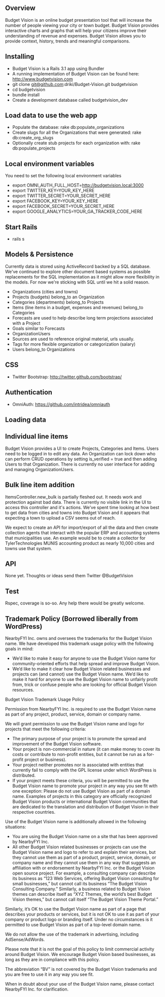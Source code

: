 Overview
-------------------
Budget Vision is an online budget presentation tool that will increase the number of people viewing your city or town budget. Budget Vision provides interactive charts and graphs that will help your citizens improve their understanding of revenue and expenses. Budget Vision allows you to provide context, history, trends and meaningful comparisons.


Installing
-------------------
* Budget Vision is a Rails 3.1 app using Bundler
* A running implementation of Budget Vision can be found here: http://www.budgetvision.com
* git clone git@github.com:driki/Budget-Vision.git budgetvision
* cd budgetvision
* bundle install
* Create a development database called budgetvision_dev

Load data to use the web app
-------------------
* Populate the database: rake db:populate_organizations
* Create slugs for all the Organizations that were generated: rake db:create_org_slugs
* Optionally create stub projects for each organization with: rake db:populate_projects

Local environment variables
-------------------
You need to set the following local environment variables

* export OMNI_AUTH_FULL_HOST=http://budgetvision.local:3000
* export TWITTER_KEY=YOUR_KEY_HERE
* export TWITTER_SECRET=YOUR_SECRET_HERE
* export FACEBOOK_KEY=YOUR_KEY_HERE
* export FACEBOOK_SECRET=YOUR_SECRET_HERE
* export GOOGLE_ANALYTICS=YOUR_GA_TRACKER_CODE_HERE

Start Rails
-------------------
* rails s


Models & Persistence
-------------------
Currently data is stored using ActiveRecord backed by a SQL database. We've continued to explore other document based systems as possible replacements for the SQL implementation as it might allow more flexibility in the models. For now we're sticking with SQL until we hit a solid reason.

* Organizations (cities and towns)
* Projects (budgets) belong_to an Organization
* Categories (departments) belong_to Projects
* Items (line items in a budget, expenses and revenues) belong_to Categories
* Forecasts are used to help describe long term projections associated with a Project
* Goals similar to Forecasts
* OrganizationUsers
* Sources are used to reference original material, urls usually.
* Tags for more flexible organization or categorization (salary)
* Users belong_to Organizations

CSS
-------------------
* Twitter Bootstrap: http://twitter.github.com/bootstrap/

Authentication
-------------------
* OmniAuth: https://github.com/intridea/omniauth


Loading data
-------------------

Individual line items
-------------------
Budget Vision provides a UI to create Projects, Categories and Items. Users need to be logged in to edit any data. An Organization can lock down who can perform CRUD operations by setting is_verified = true and then adding Users to that Organization. There is currently no user interface for adding and managing OrganizationUsers.

Bulk line item addition
-------------------
ItemsController.new_bulk is partially fleshed out. It needs work and protection against bad data. There is currently no visible link in the UI to access this controller and it's actions. We've spent time looking at how best to get data from cities and towns into Budget Vision and it appears that expecting a town to upload a CSV seems out of reach.

We expect to create an API for import/export of all the data and then create collection agents that interact with the popular ERP and accounting systems that municipalities use. An example would be to create a collector for TylerTechnologies MUNIS accounting product as nearly 10,000 cities and towns use that system.


API
-------------------
None yet. Thoughts or ideas send them Twitter @BudgetVision


Test
-------------------
Rspec, coverage is so-so. Any help there would be greatly welcome.


Trademark Policy (Borrowed liberally from WordPress)
-------------------
NearbyFYI Inc. owns and oversees the trademarks for the Budget Vision name. We have developed this trademark usage policy with the following goals in mind:

* We’d like to make it easy for anyone to use the Budget Vision name for community-oriented efforts that help spread and improve Budget Vision.
* We’d like to make it clear how Budget Vision related businesses and projects can (and cannot) use the Budget Vision name.
We’d like to make it hard for anyone to use the Budget Vision name to unfairly profit from, trick or confuse people who are looking for official Budget Vision resources.

Budget Vision Trademark Usage Policy

Permission from NearbyFYI Inc. is required to use the Budget Vision name as part of any project, product, service, domain or company name.

We will grant permission to use the Budget Vision name and logo for projects that meet the following criteria:

* The primary purpose of your project is to promote the spread and improvement of the Budget Vision software.
* Your project is non-commercial in nature (it can make money to cover its costs or contribute to non-profit entities, but it cannot be run as a for-profit project or business).
* Your project neither promotes nor is associated with entities that currently fail to comply with the GPL license under which WordPress is distributed.
* If your project meets these criteria, you will be permitted to use the Budget Vision name to promote your project in any way you see fit with one exception: Please do not use Budget Vision as part of a domain name. Examples of projects in this category are officially recognized Budget Vision products or international Budget Vision communities that are dedicated to the translation and distribution of Budget Vision in their respective countries.

Use of the Budget Vision name is additionally allowed in the following situations:

* You are using the Budget Vision name on a site that has been approved by NearbyFYI Inc.
* All other Budget Vision related businesses or projects can use the Budget Vision name and logo to refer to and explain their services, but they cannot use them as part of a product, project, service, domain, or company name and they cannot use them in any way that suggests an affiliation with or endorsement by NearbyFYI Inc. or the Budget Vision open source project. For example, a consulting company can describe its business as “123 Web Services, offering Budget Vision consulting for small businesses,” but cannot call its business “The Budget Vision Consulting Company.” Similarly, a business related to Budget Vision themes can describe itself as “XYZ Themes, the world’s best Budget Vision themes,” but cannot call itself “The Budget Vision Theme Portal.”

Similarly, it’s OK to use the Budget Vision name as part of a page that describes your products or services, but it is not OK to use it as part of your company or product logo or branding itself. Under no circumstances is it permitted to use Budget Vision as part of a top-level domain name.

We do not allow the use of the trademark in advertising, including AdSense/AdWords.

Please note that it is not the goal of this policy to limit commercial activity around Budget Vision. We encourage Budget Vision based businesses, as long as they are in compliance with this policy.

The abbreviation “BV” is not covered by the Budget Vision trademarks and you are free to use it in any way you see fit.

When in doubt about your use of the Budget Vision name, please contact NearbyFYI Inc. for clarification.
